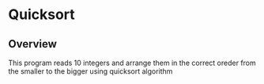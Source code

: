 # Quicksort

## Overview
This program reads 10 integers and arrange them in the correct oreder from the smaller to the bigger using quicksort algorithm
